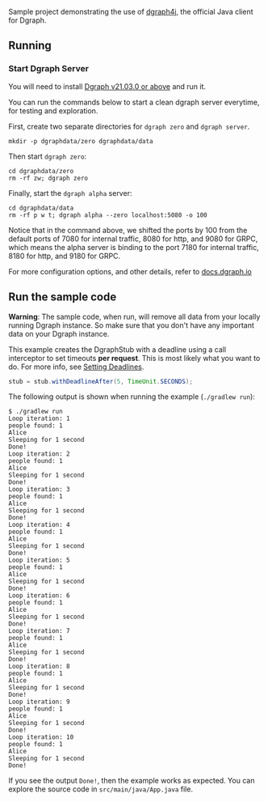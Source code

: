 Sample project demonstrating the use of [dgraph4j], the official Java client
for Dgraph.

[dgraph4j]:https://github.com/dgraph-io/dgraph4

## Running
### Start Dgraph Server
You will need to install [Dgraph v21.03.0 or above][releases] and run it.

[releases]: https://github.com/dgraph-io/dgraph/releases


You can run the commands below to start a clean dgraph server everytime, for testing
and exploration.

First, create two separate directories for `dgraph zero` and `dgraph server`.

```
mkdir -p dgraphdata/zero dgraphdata/data
```

Then start `dgraph zero`:

```
cd dgraphdata/zero
rm -rf zw; dgraph zero
```

Finally, start the `dgraph alpha` server:

```
cd dgraphdata/data
rm -rf p w t; dgraph alpha --zero localhost:5080 -o 100
```

Notice that in the command above, we shifted the ports by 100 from the default ports of 7080 for
internal traffic, 8080 for http, and 9080 for GRPC, which means the alpha server is binding to
the port 7180 for internal traffic, 8180 for http, and 9180 for GRPC.

For more configuration options, and other details, refer to [docs.dgraph.io](https://docs.dgraph.io)

## Run the sample code

**Warning**: The sample code, when run, will remove all data from your locally running Dgraph instance. 
So make sure that you don't have any important data on your Dgraph instance.

This example creates the DgraphStub with a deadline using a call interceptor to
set timeouts **per request**. This is most likely what you want to do.
For more info, see [Setting
Deadlines](https://github.com/dgraph-io/dgraph4j/#setting-deadlines).

```java
stub = stub.withDeadlineAfter(5, TimeUnit.SECONDS);
```

The following output is shown when running the example (`./gradlew run`):

```text
$ ./gradlew run
Loop iteration: 1
people found: 1
Alice
Sleeping for 1 second
Done!
Loop iteration: 2
people found: 1
Alice
Sleeping for 1 second
Done!
Loop iteration: 3
people found: 1
Alice
Sleeping for 1 second
Done!
Loop iteration: 4
people found: 1
Alice
Sleeping for 1 second
Done!
Loop iteration: 5
people found: 1
Alice
Sleeping for 1 second
Done!
Loop iteration: 6
people found: 1
Alice
Sleeping for 1 second
Done!
Loop iteration: 7
people found: 1
Alice
Sleeping for 1 second
Done!
Loop iteration: 8
people found: 1
Alice
Sleeping for 1 second
Done!
Loop iteration: 9
people found: 1
Alice
Sleeping for 1 second
Done!
Loop iteration: 10
people found: 1
Alice
Sleeping for 1 second
Done!
```

If you see the output `Done!`, then the example works as expected.
You can explore the source code in `src/main/java/App.java` file.
